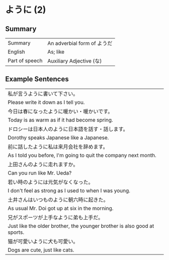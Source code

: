 # ように (2)

## Summary

<table><tr>   <td>Summary</td>   <td>An adverbial form of ようだ</td></tr><tr>   <td>English</td>   <td>As; like</td></tr><tr>   <td>Part of speech</td>   <td>Auxiliary Adjective (な)</td></tr></table>

## Example Sentences

<table><tr><td>私が言うように書いて下さい。</td></tr><tr><td>Please write it down as I tell you.</td></tr><tr><td>今日は春になったように暖かい・暖かいです。</td></tr><tr><td>Today is as warm as if it had become spring.</td></tr><tr><td>ドロシーは日本人のように日本語を話す・話します。</td></tr><tr><td>Dorothy speaks Japanese like a Japanese.</td></tr><tr><td>前に話したように私は来月会社を辞めます。</td></tr><tr><td>As I told you before, I'm going to quit the company next month.</td></tr><tr><td>上田さんのように走れますか。</td></tr><tr><td>Can you run like Mr. Ueda?</td></tr><tr><td>若い時のようには元気がなくなった。</td></tr><tr><td>I don't feel as strong as I used to when I was young.</td></tr><tr><td>土井さんはいつものように朝六時に起きた。</td></tr><tr><td>As usual Mr. Doi got up at six in the morning.</td></tr><tr><td>兄がスポーツが上手なように弟も上手だ。</td></tr><tr><td>Just like the older brother, the younger brother is also good at sports.</td></tr><tr><td>猫が可愛いように犬も可愛い。</td></tr><tr><td>Dogs are cute, just like cats.</td></tr></table>


